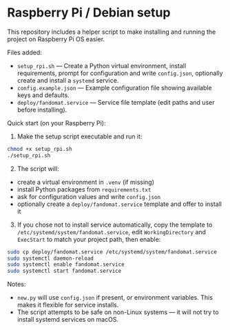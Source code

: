 # Raspberry Pi / Debian setup

This repository includes a helper script to make installing and running the project on Raspberry Pi OS easier.

Files added:

- `setup_rpi.sh` — Create a Python virtual environment, install requirements, prompt for configuration and write `config.json`, optionally create and install a `systemd` service.
- `config.example.json` — Example configuration file showing available keys and defaults.
- `deploy/fandomat.service` — Service file template (edit paths and user before installing).

Quick start (on your Raspberry Pi):

1. Make the setup script executable and run it:

```bash
chmod +x setup_rpi.sh
./setup_rpi.sh
```

2. The script will:

- create a virtual environment in `.venv` (if missing)
- install Python packages from `requirements.txt`
- ask for configuration values and write `config.json`
- optionally create a `deploy/fandomat.service` template and offer to install it

3. If you chose not to install service automatically, copy the template to `/etc/systemd/system/fandomat.service`, edit `WorkingDirectory` and `ExecStart` to match your project path, then enable:

```bash
sudo cp deploy/fandomat.service /etc/systemd/system/fandomat.service
sudo systemctl daemon-reload
sudo systemctl enable fandomat.service
sudo systemctl start fandomat.service
```

Notes:

- `new.py` will use `config.json` if present, or environment variables. This makes it flexible for service installs.
- The script attempts to be safe on non-Linux systems — it will not try to install systemd services on macOS.
